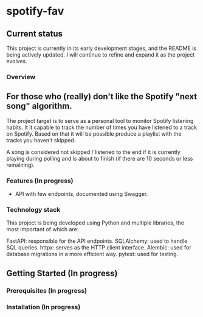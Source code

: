 # spotify-fav

## Current status

This project is currently in its early development stages, and the README is being actively updated. I will continue to refine and expand it as the project evolves.

### Overview

## For those who (really) don't like the Spotify "next song" algorithm.

The project target is to serve as a personal tool to monitor Spotify listening habits.
It it capable to track the number of times you have listened to a track on Spotify.
Based on that it will be possible produce a playlist with the tracks you haven't skipped.

A song is considered not skipped / listened to the end if it is currently playing during polling and is about to finish (if there are 10 seconds or less remaining).

### Features (In progress)

- API with few endpoints, documented using Swagger.

### Technology stack

This project is being developed using Python and multiple libraries, the most important of which are:

FastAPI: responsible for the API endpoints.
SQLAlchemy: used to handle SQL queries.
httpx: serves as the HTTP client interface.
Alembic: used for database migrations in a more efficient way.
pytest: used for testing.

## Getting Started (In progress)

### Prerequisites (In progress)

### Installation (In progress)
